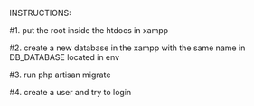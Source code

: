INSTRUCTIONS:

#1. put the root inside the htdocs in xampp

#2. create a new database in the xampp with the same name in DB_DATABASE located in env

#3. run php artisan migrate

#4. create a user and try to login
